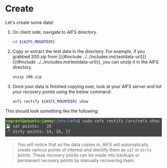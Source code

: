 # Create

Let's create some data!

1. On client side, navigate to AIFS directory.

    ``` bash
    cd ${AIFS_MOUNTDIR}
    ```

2. Copy or extract the test data in the directory. For example, if you
  grabbed 200.zip from
  [{{#include ../../includes.md:testdata-url}}]({{#include ../../includes.md:testdata-url}}),
  you can unzip it in the AIFS directory.

    ``` bash
    unzip 200.zip
    ```

3. Once your data is finished copying over, look at your AIFS server
  and list your recovery points using the below command:

    ``` bash
    aifs rectify ${AIFS_MOUNTDIR} show
    ```

This should look something like the following:

![aifs rectify show](../../media/1.0.8-rc2/cefs-rectify-show.png "aifs rectify show")

> You will notice that as the data copies in, AIFS will automatically
  create various points of interest and identify them as `sāf` or
  `dirty` points. These recovery points can be made into backups or
  permanent recovery points by manually recovering them.
